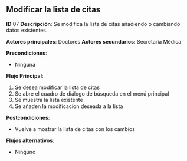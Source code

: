 ## Modificar la lista de citas

**ID**:07
**Descripción**: Se modifica la lista de citas añadiendo o cambiando datos existentes.

**Actores principales**: Doctores
**Actores secundarios**: Secretaría Médica

**Precondiciones**:
* Ninguna

**Flujo Principal**:
1. Se desea modificar la lista de citas
1. Se abre el cuadro de diálogo de búsqueda en el menú principal
1. Se muestra la lista existente
1. Se añaden la modificacion deseada a la lista

**Postcondiciones**:
* Vuelve a mostrar la lista de citas con los cambios

**Flujos alternativos**:
* Ninguno
